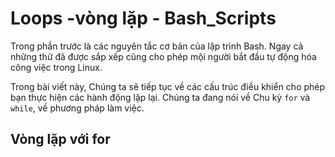 # Loops -vòng lặp - Bash_Scripts
Trong phần trước là các nguyên tắc cơ bản của lập trình Bash. Ngay cả những thữ đã được sắp xếp cũng cho phép mội người bắt đầu tự động hóa công việc trong Linux. 

Trong bài viết này, Chúng ta sẽ tiếp tục về các cấu trúc điều khiển cho phép bạn thực hiện các hành động lặp lại. Chúng ta đang nói về Chu kỳ `for` và `while`, về phương pháp làm việc.

## Vòng lặp với **for**

